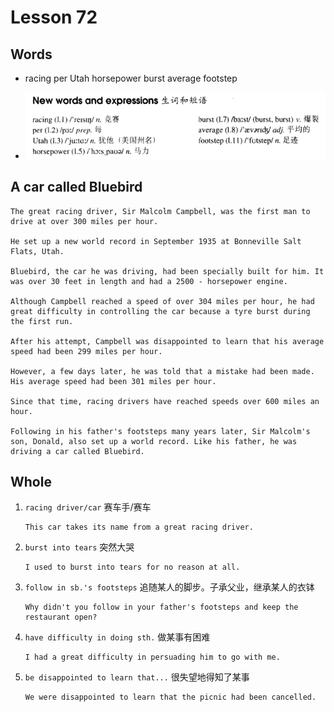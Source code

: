 # Lesson 72

## Words

- racing per Utah horsepower burst average footstep

- ![Words](../../../Images/Part2/08/words-72.png)

## A car called Bluebird

```
The great racing driver, Sir Malcolm Campbell, was the first man to drive at over 300 miles per hour.

He set up a new world record in September 1935 at Bonneville Salt Flats, Utah.

Bluebird, the car he was driving, had been specially built for him. It was over 30 feet in length and had a 2500 - horsepower engine.

Although Campbell reached a speed of over 304 miles per hour, he had great difficulty in controlling the car because a tyre burst during the first run.

After his attempt, Campbell was disappointed to learn that his average speed had been 299 miles per hour.

However, a few days later, he was told that a mistake had been made. His average speed had been 301 miles per hour.

Since that time, racing drivers have reached speeds over 600 miles an hour.

Following in his father's footsteps many years later, Sir Malcolm's son, Donald, also set up a world record. Like his father, he was driving a car called Bluebird.
```

## Whole

1. `racing driver/car` 赛车手/赛车

   ```
   This car takes its name from a great racing driver.
   ```

2. `burst into tears` 突然大哭

   ```
   I used to burst into tears for no reason at all.
   ```

3. `follow in sb.'s footsteps` 追随某人的脚步。子承父业，继承某人的衣钵

   ```
   Why didn't you follow in your father's footsteps and keep the restaurant open?
   ```

4. `have difficulty in doing sth.` 做某事有困难

   ```
   I had a great difficulty in persuading him to go with me.
   ```

5. `be disappointed to learn that...` 很失望地得知了某事

   ```
   We were disappointed to learn that the picnic had been cancelled.
   ```
